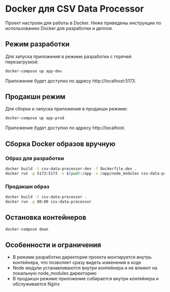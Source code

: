 # Docker для CSV Data Processor

Проект настроен для работы в Docker. Ниже приведены инструкции по использованию Docker для разработки и деплоя.

## Режим разработки

Для запуска приложения в режиме разработки с горячей перезагрузкой:

```bash
docker-compose up app-dev
```

Приложение будет доступно по адресу http://localhost:5173.

## Продакшн режим

Для сборки и запуска приложения в продакшн режиме:

```bash
docker-compose up app-prod
```

Приложение будет доступно по адресу http://localhost.

## Сборка Docker образов вручную

### Образ для разработки

```bash
docker build -t csv-data-processor-dev -f Dockerfile.dev .
docker run -p 5173:5173 -v $(pwd):/app -v /app/node_modules csv-data-processor-dev
```

### Продакшн образ

```bash
docker build -t csv-data-processor .
docker run -p 80:80 csv-data-processor
```

## Остановка контейнеров

```bash
docker-compose down
```

## Особенности и ограничения

- В режиме разработки директория проекта монтируется внутрь контейнера, что позволяет сразу видеть изменения в коде
- Node модули устанавливаются внутри контейнера и не влияют на локальную node_modules директорию
- В продакшн режиме приложение собирается внутри контейнера и обслуживается Nginx 